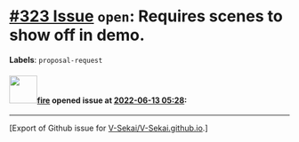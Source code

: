 # [\#323 Issue](https://github.com/V-Sekai/V-Sekai.github.io/issues/323) `open`: Requires scenes to show off in demo.
**Labels**: `proposal-request`


#### <img src="https://avatars.githubusercontent.com/u/32321?u=c2e06a3d2b49a467aa907e54aa259516440267cc&v=4" width="50">[fire](https://github.com/fire) opened issue at [2022-06-13 05:28](https://github.com/V-Sekai/V-Sekai.github.io/issues/323):






-------------------------------------------------------------------------------



[Export of Github issue for [V-Sekai/V-Sekai.github.io](https://github.com/V-Sekai/V-Sekai.github.io).]
